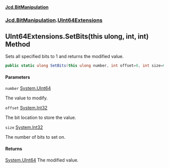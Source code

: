 #### [Jcd.BitManipulation](index.md 'index')

### [Jcd.BitManipulation](Jcd.BitManipulation 'Jcd.BitManipulation').[UInt64Extensions](Jcd.BitManipulation.UInt64Extensions 'Jcd.BitManipulation.UInt64Extensions')

## UInt64Extensions.SetBits(this ulong, int, int) Method

Sets all specified bits to 1 and returns the modified value.

```csharp
public static ulong SetBits(this ulong number, int offset=0, int size=64);
```

#### Parameters

<a name='Jcd.BitManipulation.UInt64Extensions.SetBits(thisulong,int,int).number'></a>

`number` [System.UInt64](https://docs.microsoft.com/en-us/dotnet/api/System.UInt64 'System.UInt64')

The value to modify.

<a name='Jcd.BitManipulation.UInt64Extensions.SetBits(thisulong,int,int).offset'></a>

`offset` [System.Int32](https://docs.microsoft.com/en-us/dotnet/api/System.Int32 'System.Int32')

The bit location to store the value.

<a name='Jcd.BitManipulation.UInt64Extensions.SetBits(thisulong,int,int).size'></a>

`size` [System.Int32](https://docs.microsoft.com/en-us/dotnet/api/System.Int32 'System.Int32')

The number of bits to set on.

#### Returns

[System.UInt64](https://docs.microsoft.com/en-us/dotnet/api/System.UInt64 'System.UInt64')
The modified value.